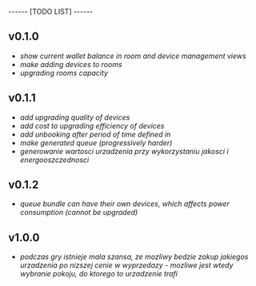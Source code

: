 ------ [TODO LIST] ------

v0.1.0
--------------------------------------------
- *show current wallet balance in room and device management views*
- *make adding devices to rooms*
- *upgrading rooms capacity*

v0.1.1
--------------------------------------------
- *add upgrading quality of devices*
- *add cost to upgrading efficiency of devices*
- *add unbooking after period of time defined in* 
- *make generated queue (progressively harder)*
- *generowanie wartosci urzadzenia przy wykorzystaniu jakosci i energooszczednosci*

v0.1.2
--------------------------------------------
- *queue bundle can have their own devices, which affects power consumption (cannot be upgraded)*





v1.0.0
--------------------------------------------
- *podczas gry istnieje mala szansa, ze mozliwy bedzie zakup jakiegos urzadzenia po 
  nizszej cenie w wyprzedazy - mozliwe jest wtedy wybranie pokoju, do ktorego to urzadzenie trafi*
